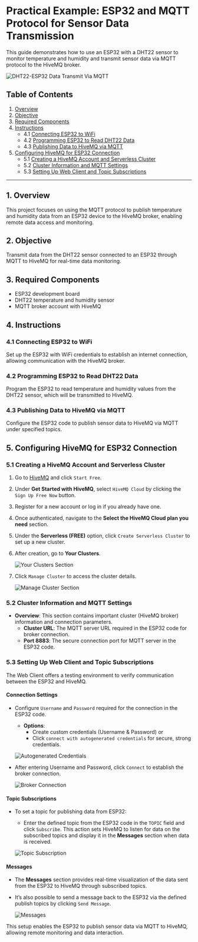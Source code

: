 # Practical Example: ESP32 and MQTT Protocol for Sensor Data Transmission

This guide demonstrates how to use an ESP32 with a DHT22 sensor to monitor temperature and humidity and transmit sensor data via MQTT protocol to the HiveMQ broker.

   ![DHT22-ESP32 Data Transmit Via MQTT](../../images/ESP32_DHT22_HveMQ_Connect.png)

## Table of Contents
1. [Overview](#overview)
2. [Objective](#objective)
3. [Required Components](#required-components)
4. [Instructions](#instructions)
   - 4.1 [Connecting ESP32 to WiFi](#41-connecting-esp32-to-wifi)
   - 4.2 [Programming ESP32 to Read DHT22 Data](#42-programming-esp32-to-read-dht22-data)
   - 4.3 [Publishing Data to HiveMQ via MQTT](#43-publishing-data-to-hivemq-via-mqtt)
5. [Configuring HiveMQ for ESP32 Connection](#configuring-hivemq-for-esp32-connection)
   - 5.1 [Creating a HiveMQ Account and Serverless Cluster](#51-creating-a-hivemq-account-and-serverless-cluster)
   - 5.2 [Cluster Information and MQTT Settings](#52-cluster-information-and-mqtt-settings)
   - 5.3 [Setting Up Web Client and Topic Subscriptions](#53-setting-up-web-client-and-topic-subscriptions)

---

## 1. Overview
This project focuses on using the MQTT protocol to publish temperature and humidity data from an ESP32 device to the HiveMQ broker, enabling remote data access and monitoring.

## 2. Objective
Transmit data from the DHT22 sensor connected to an ESP32 through MQTT to HiveMQ for real-time data monitoring.

## 3. Required Components
- ESP32 development board
- DHT22 temperature and humidity sensor
- MQTT broker account with HiveMQ

## 4. Instructions

### 4.1 Connecting ESP32 to WiFi
Set up the ESP32 with WiFi credentials to establish an internet connection, allowing communication with the HiveMQ broker.

### 4.2 Programming ESP32 to Read DHT22 Data
Program the ESP32 to read temperature and humidity values from the DHT22 sensor, which will be transmitted to HiveMQ.

### 4.3 Publishing Data to HiveMQ via MQTT
Configure the ESP32 code to publish sensor data to HiveMQ via MQTT under specified topics.

## 5. Configuring HiveMQ for ESP32 Connection

### 5.1 Creating a HiveMQ Account and Serverless Cluster

1. Go to [HiveMQ](https://www.hivemq.com/) and click `Start Free`.
2. Under **Get Started with HiveMQ**, select `HiveMQ Cloud` by clicking the `Sign Up Free Now` button.
3. Register for a new account or log in if you already have one.
4. Once authenticated, navigate to the **Select the HiveMQ Cloud plan you need** section.
5. Under the **Serverless (FREE)** option, click `Create Serverless Cluster` to set up a new cluster.
6. After creation, go to **Your Clusters**.

   ![Your Clusters Section](../../images/HiveMQ_Clusters.png)

7. Click `Manage Cluster` to access the cluster details.

   ![Manage Cluster Section](../../images/HiveMQ_Cluster_Information_Section.png)

### 5.2 Cluster Information and MQTT Settings

- **Overview**: This section contains important cluster (HiveMQ broker) information and connection parameters.
  - **Cluster URL**: The MQTT server URL required in the ESP32 code for broker connection.
  - **Port 8883**: The secure connection port for MQTT server in the ESP32 code.

### 5.3 Setting Up Web Client and Topic Subscriptions

The Web Client offers a testing environment to verify communication between the ESP32 and HiveMQ.

#### Connection Settings
- Configure `Username` and `Password` required for the connection in the ESP32 code.
  - **Options**:
    - Create custom credentials (Username & Password) or
    - Click `connect with autogenerated credentials` for secure, strong credentials.

   ![Autogenerated Credentials](../../images/HiveMQ_auto_generated_credddentials.png)

- After entering Username and Password, click `Connect` to establish the broker connection.

   ![Broker Connection](../../images/HiveMQ_broker_connect.png)

#### Topic Subscriptions
- To set a topic for publishing data from ESP32:
  - Enter the defined topic from the ESP32 code in the `TOPIC` field and click `Subscribe`. This action sets HiveMQ to listen for data on the subscribed topics and display it in the **Messages** section when data is received.

   ![Topic Subscription](../../images/HiveMQ_Topics_Subscription.png)

#### Messages
- The **Messages** section provides real-time visualization of the data sent from the ESP32 to HiveMQ through subscribed topics.
- It’s also possible to send a message back to the ESP32 via the defined publish topics by clicking `Send Message`.

   ![Messages](../../images/HiveMQ_Messages.png)

This setup enables the ESP32 to publish sensor data via MQTT to HiveMQ, allowing remote monitoring and data interaction.

